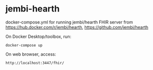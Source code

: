 # jembi-hearth
docker-compose.yml for running jembi/hearth FHIR server from https://hub.docker.com/r/jembi/hearth, https://github.com/jembi/hearth

On Docker Desktop/toolbox, run:
```
docker-compose up
```

On web browser, access:
```
http://localhost:3447/fhir/
```
